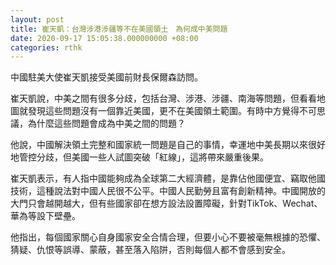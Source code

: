 ```yaml
---
layout: post
title: 崔天凱：台灣涉港涉疆等不在美國領土　為何成中美問題
date: 2020-09-17 15:05:38.000000000 +08:00
categories: rthk
---
```


中國駐美大使崔天凱接受美國前財長保爾森訪問。

崔天凱說，中美之間有很多分歧，包括台灣、涉港、涉疆、南海等問題，但看看地圖就發現這些問題沒有一個靠近美國，更不在美國領土範圍。有時中方覺得不可思議，為什麼這些問題會成為中美之間的問題？

他說，中國解決領土完整和國家統一問題是自己的事情，幸運地中美長期以來很好地管控分歧，但美國一些人試圖突破「紅線」，這將帶來嚴重後果。

崔天凱表示，有人指中國能夠成為全球第二大經濟體，是靠佔他國便宜、竊取他國技術，這種說法對中國人民很不公平。中國人民勤勞且富有創新精神。中國開放的大門只會越開越大，但有些國家卻在想方設法設置障礙，針對TikTok、Wechat、華為等設下壁壘。

他指出，每個國家關心自身國家安全合情合理，但要小心不要被毫無根據的恐懼、猜疑、仇恨等誤導、蒙蔽，甚至落入陷阱，否則每個人都不會感到安全。
